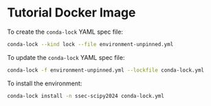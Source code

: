 # Tutorial Docker Image

To create the `conda-lock` YAML spec file:

```bash
conda-lock --kind lock --file environment-unpinned.yml
```

To update the `conda-lock` YAML spec file:

```bash
conda-lock -f environment-unpinned.yml --lockfile conda-lock.yml
```

To install the environment:

```bash
conda-lock install -n ssec-scipy2024 conda-lock.yml
```
